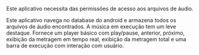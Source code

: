 Este aplicativo necessita das permissões de acesso aos arquivos de áudio.

Este aplicativo navega no database do android e armazena todos os arquivos de áudio encontrados.
A música em execução tem um leve destaque.
Fornece um player básico com play/pause, anterior, próximo, exibição da metragem em tempo real, exibição da metragem total e uma barra de execução com interação com usuário.

